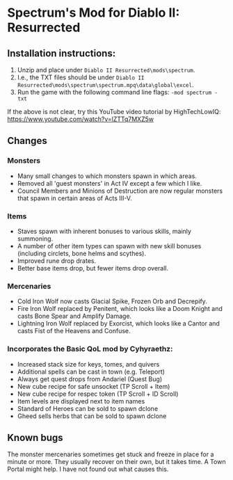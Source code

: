 # Spectrum's Mod for Diablo II: Resurrected

## Installation instructions: 

1. Unzip and place under `Diablo II Resurrected\mods\spectrum`. 
2. I.e., the TXT files should be under `Diablo II Resurrected\mods\spectrum\spectrum.mpq\data\global\excel`.
3. Run the game with the following command line flags: `-mod spectrum -txt`

If the above is not clear, try this YouTube video tutorial by HighTechLowIQ: https://www.youtube.com/watch?v=lZTTq7MXZ5w 

## Changes
### Monsters
* Many small changes to which monsters spawn in which areas.
* Removed all 'guest monsters' in Act IV except a few which I like.
* Council Members and Minions of Destruction are now regular monsters that spawn in certain areas of Acts III-V.

### Items
* Staves spawn with inherent bonuses to various skills, mainly summoning.
* A number of other item types can spawn with new skill bonuses (including circlets, bone helms and scythes).
* Improved rune drop drates.
* Better base items drop, but fewer items drop overall.

### Mercenaries
* Cold Iron Wolf now casts Glacial Spike, Frozen Orb and Decrepify.
* Fire Iron Wolf replaced by Penitent, which looks like a Doom Knight and casts Bone Spear and Amplify Damage.
* Lightning Iron Wolf replaced by Exorcist, which looks like a Cantor and casts Fist of the Heavens and Confuse.

### Incorporates the Basic QoL mod by Cyhyraethz:
* Increased stack size for keys, tomes, and quivers
* Additional spells can be cast in town (e.g. Teleport)
* Always get quest drops from Andariel (Quest Bug)
* New cube recipe for safe unsocket (TP Scroll + Item)
* New cube recipe for respec token (TP Scroll + ID Scroll)
* Item levels are displayed next to item names
* Standard of Heroes can be sold to spawn dclone
* Gheed sells herbs that can be sold to spawn dclone

## Known bugs
The monster mercenaries sometimes get stuck and freeze in place for a minute or more. They usually recover on their own, but it takes time. A Town Portal might help. I have not found out what causes this.



